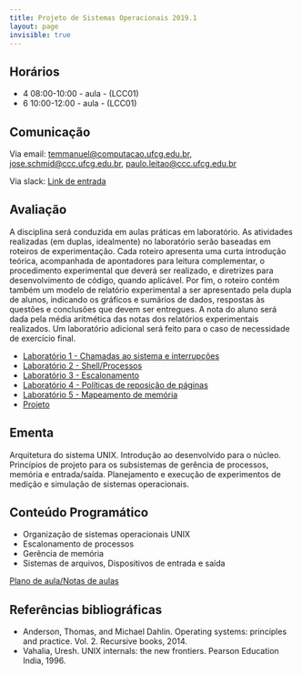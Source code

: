 ```yaml
---
title: Projeto de Sistemas Operacionais 2019.1
layout: page
invisible: true
---
```


## Horários

* 4 08:00-10:00 - aula - (LCC01)
* 6 10:00-12:00 - aula - (LCC01)

## Comunicação

Via email: temmanuel@computacao.ufcg.edu.br, jose.schmid@ccc.ufcg.edu.br, paulo.leitao@ccc.ufcg.edu.br

Via slack: [Link de entrada](https://join.slack.com/t/prso-ufcg-20192/shared_invite/enQtNzIzNDk1ODcwMDA3LTA4MzAxNDM2Njk1ZjdmMDRlOWY4MzhmNmRlYjI5Mjk3NTI1Mzc5YjJjMjA0YWJkYTVhZDdiYTAwMDM1OGI5MmQ)

## Avaliação
A disciplina será conduzida em aulas práticas em laboratório. As atividades realizadas (em duplas, idealmente) no laboratório serão baseadas em roteiros de experimentação. Cada roteiro apresenta uma curta introdução teórica, acompanhada de apontadores para leitura complementar, o procedimento experimental que deverá ser realizado, e diretrizes para desenvolvimento de código, quando aplicável. Por fim, o roteiro contém também um modelo de relatório experimental a ser apresentado pela dupla de alunos, indicando os gráficos e sumários de dados, respostas às questões e conclusões que devem ser entregues. A nota do aluno será dada pela média aritmética das notas dos relatórios experimentais realizados. Um laboratório adicional será feito para o caso de necessidade de exercício final.

* [Laboratório 1 - Chamadas ao sistema e interrupções]()
* [Laboratório 2 - Shell/Processos]()
* [Laboratório 3 - Escalonamento]()
* [Laboratório 4 - Políticas de reposição de páginas]()
* [Laboratório 5 - Mapeamento de memória]()
* [Projeto](https://docs.google.com/spreadsheets/d/18FhnfZ9CtSiiBfjQGR0gtuQy-6o_9JHTbXeKf2l4s8I/edit?usp=sharing)

## Ementa
Arquitetura do sistema UNIX. Introdução ao desenvolvido para o núcleo. Princípios de projeto para os subsistemas de gerência de processos, memória e entrada/saída. Planejamento e execução de experimentos de medição e simulação de sistemas operacionais.

## Conteúdo Programático

* Organização de sistemas operacionais UNIX
* Escalonamento de processos
* Gerência de memória
* Sistemas de arquivos, Dispositivos de entrada e saída

[Plano de aula/Notas de aulas](https://docs.google.com/spreadsheets/d/18FhnfZ9CtSiiBfjQGR0gtuQy-6o_9JHTbXeKf2l4s8I/edit?usp=sharing)

## Referências bibliográficas

* Anderson, Thomas, and Michael Dahlin. Operating systems: principles and practice. Vol. 2. Recursive books, 2014.
* Vahalia, Uresh. UNIX internals: the new frontiers. Pearson Education India, 1996.
